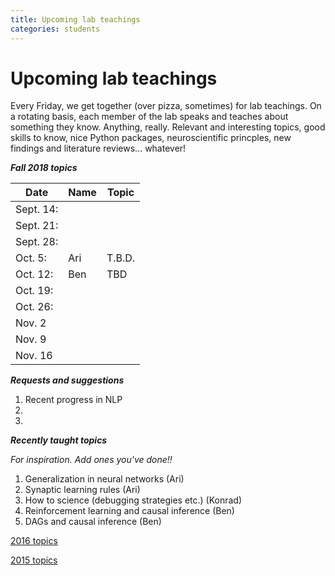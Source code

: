 ```yaml
---
title: Upcoming lab teachings
categories: students
---
```



# Upcoming lab teachings

Every Friday, we get together (over pizza, sometimes) for lab teachings. 
On a rotating basis, each member of the lab speaks and teaches about something they know. 
Anything, really. Relevant and interesting topics, good skills to know, nice Python packages,
neuroscientific princples, new findings and literature reviews... whatever!

***Fall 2018 topics***

| Date | Name | Topic |
|------|------|-------|
|Sept. 14:|      |       |
|Sept. 21:|      |       |
|Sept. 28:|      |       |
|Oct. 5:| Ari     |  T.B.D.   |
|Oct. 12:|  Ben  | TBD    |
|Oct. 19:|      |       |
|Oct. 26:|      |       |
|Nov. 2|      |       |
|Nov. 9|      |       |
|Nov. 16|      |       |



***Requests and suggestions***

1. Recent progress in NLP
1. 
1.

***Recently taught topics***

*For inspiration. Add ones you've done!!*

1. Generalization in neural networks (Ari)
1. Synaptic learning rules (Ari)
1. How to science (debugging strategies etc.) (Konrad)
1. Reinforcement learning and causal inference (Ben)
1. DAGs and causal inference (Ben)

[2016 topics](http://kordinglab.com/lab_teaching_2016/)

[2015 topics](https://github.com/KordingLab/lab_teaching_2015)


